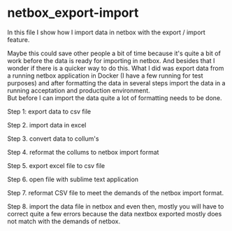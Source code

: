 # netbox_export-import
In this file I show how I import data in netbox with the export / import feature. 

Maybe this could save other people a bit of time because it's quite a bit of work before the data is ready for importing in netbox. And besides that I wonder if there is a quicker way to do this. 
What I did was export data from a running netbox application in Docker (I have a few running for test purposes) and after formatting the data in several steps import the data in a running acceptation and production environment.  
But before I can import the data quite a lot of formatting needs to be done. 

Step 1: export data to csv file 

Step 2. import data in excel  

Step 3. convert data to collum's  

Step 4. reformat the collums to netbox import format 

Step 5. export excel file to csv file 

Step 6. open file with sublime text application 

Step 7. reformat CSV file to meet the demands of the netbox import format. 

Step 8. import the data file in netbox and even then, mostly you will have to correct quite a few errors because the data nextbox exported mostly does not match with the demands of netbox. 

  

 
